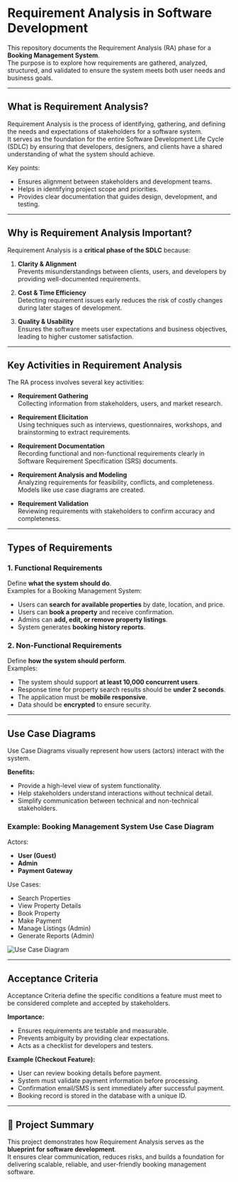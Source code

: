 # Requirement Analysis in Software Development

This repository documents the Requirement Analysis (RA) phase for a **Booking Management System**.  
The purpose is to explore how requirements are gathered, analyzed, structured, and validated to ensure the system meets both user needs and business goals.  

---

## What is Requirement Analysis?

Requirement Analysis is the process of identifying, gathering, and defining the needs and expectations of stakeholders for a software system.  
It serves as the foundation for the entire Software Development Life Cycle (SDLC) by ensuring that developers, designers, and clients have a shared understanding of what the system should achieve.

Key points:
- Ensures alignment between stakeholders and development teams.
- Helps in identifying project scope and priorities.
- Provides clear documentation that guides design, development, and testing.

---

## Why is Requirement Analysis Important?

Requirement Analysis is a **critical phase of the SDLC** because:

1. **Clarity & Alignment**  
   Prevents misunderstandings between clients, users, and developers by providing well-documented requirements.

2. **Cost & Time Efficiency**  
   Detecting requirement issues early reduces the risk of costly changes during later stages of development.

3. **Quality & Usability**  
   Ensures the software meets user expectations and business objectives, leading to higher customer satisfaction.

---

## Key Activities in Requirement Analysis

The RA process involves several key activities:

- **Requirement Gathering**  
  Collecting information from stakeholders, users, and market research.

- **Requirement Elicitation**  
  Using techniques such as interviews, questionnaires, workshops, and brainstorming to extract requirements.

- **Requirement Documentation**  
  Recording functional and non-functional requirements clearly in Software Requirement Specification (SRS) documents.

- **Requirement Analysis and Modeling**  
  Analyzing requirements for feasibility, conflicts, and completeness. Models like use case diagrams are created.

- **Requirement Validation**  
  Reviewing requirements with stakeholders to confirm accuracy and completeness.

---

## Types of Requirements

### 1. Functional Requirements
Define **what the system should do**.  
Examples for a Booking Management System:
- Users can **search for available properties** by date, location, and price.
- Users can **book a property** and receive confirmation.
- Admins can **add, edit, or remove property listings**.
- System generates **booking history reports**.

### 2. Non-Functional Requirements
Define **how the system should perform**.  
Examples:
- The system should support **at least 10,000 concurrent users**.  
- Response time for property search results should be **under 2 seconds**.  
- The application must be **mobile responsive**.  
- Data should be **encrypted** to ensure security.

---

## Use Case Diagrams

Use Case Diagrams visually represent how users (actors) interact with the system.  

**Benefits:**
- Provide a high-level view of system functionality.
- Help stakeholders understand interactions without technical detail.
- Simplify communication between technical and non-technical stakeholders.

### Example: Booking Management System Use Case Diagram

Actors:
- **User (Guest)**  
- **Admin**  
- **Payment Gateway**  

Use Cases:
- Search Properties  
- View Property Details  
- Book Property  
- Make Payment  
- Manage Listings (Admin)  
- Generate Reports (Admin)  

![Use Case Diagram](alx-booking-uc.png)

---

## Acceptance Criteria

Acceptance Criteria define the specific conditions a feature must meet to be considered complete and accepted by stakeholders.  

**Importance:**
- Ensures requirements are testable and measurable.  
- Prevents ambiguity by providing clear expectations.  
- Acts as a checklist for developers and testers.  

**Example (Checkout Feature):**

- User can review booking details before payment.  
- System must validate payment information before processing.  
- Confirmation email/SMS is sent immediately after successful payment.  
- Booking record is stored in the database with a unique ID.  

---

## 📌 Project Summary

This project demonstrates how Requirement Analysis serves as the **blueprint for software development**.  
It ensures clear communication, reduces risks, and builds a foundation for delivering scalable, reliable, and user-friendly booking management software.

